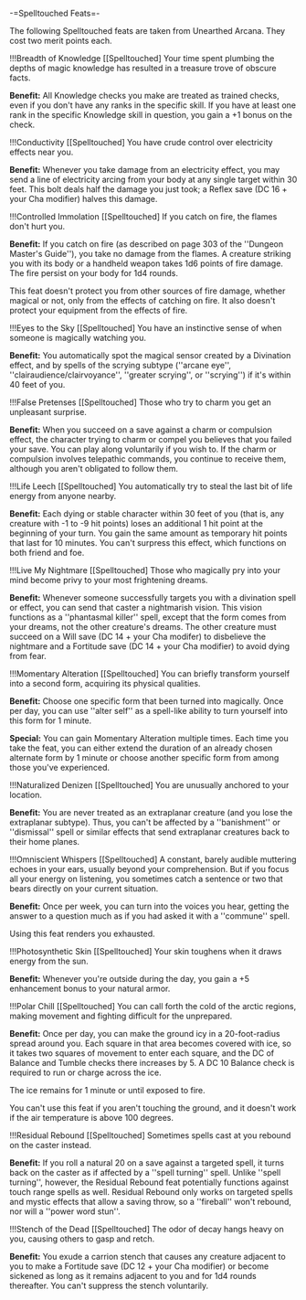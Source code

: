 -=Spelltouched Feats=-

The following Spelltouched feats are taken from Unearthed Arcana. They cost two merit points each.

!!!Breadth of Knowledge [[Spelltouched]
Your time spent plumbing the depths of magic knowledge has resulted in a treasure trove of obscure facts.

__Benefit:__ All Knowledge checks you make are treated as trained checks, even if you don't have any ranks in the specific skill. If you have at least one rank in the specific Knowledge skill in question, you gain a +1 bonus on the check.

!!!Conductivity [[Spelltouched]
You have crude control over electricity effects near you.

__Benefit:__ Whenever you take damage from an electricity effect, you may send a line of electricity arcing from your body at any single target within 30 feet. This bolt deals half the damage you just took; a Reflex save (DC 16 + your Cha modifier) halves this damage.

!!!Controlled Immolation [[Spelltouched]
If you catch on fire, the flames don't hurt you.

__Benefit:__ If you catch on fire (as described on page 303 of the ''Dungeon Master's Guide''), you take no damage from the flames. A creature striking you with its body or a handheld weapon takes 1d6 points of fire damage. The fire persist on your body for 1d4 rounds.

This feat doesn't protect you from other sources of fire damage, whether magical or not, only from the effects of catching on fire. It also doesn't protect your equipment from the effects of fire.

!!!Eyes to the Sky [[Spelltouched]
You have an instinctive sense of when someone is magically watching you.

__Benefit:__ You automatically spot the magical sensor created by a Divination effect, and by spells of the scrying subtype (''arcane eye'', ''clairaudience/clairvoyance'', ''greater scrying'', or ''scrying'') if it's within 40 feet of you.

!!!False Pretenses [[Spelltouched]
Those who try to charm you get an unpleasant surprise.

__Benefit:__ When you succeed on a save against a charm or compulsion effect, the character trying to charm or compel you believes that you failed your save. You can play along voluntarily if you wish to. If the charm or compulsion involves telepathic commands, you continue to receive them, although you aren't obligated to follow them.

!!!Life Leech [[Spelltouched]
You automatically try to steal the last bit of life energy from anyone nearby.

__Benefit:__ Each dying or stable character within 30 feet of you (that is, any creature with -1 to -9 hit points) loses an additional 1 hit point at the beginning of your turn. You gain the same amount as temporary hit points that last for 10 minutes. You can't surpress this effect, which functions on both friend and foe.

!!!Live My Nightmare [[Spelltouched]
Those who magically pry into your mind become privy to your most frightening dreams.

__Benefit:__ Whenever someone successfully targets you with a divination spell or effect, you can send that caster a nightmarish vision. This vision functions as a ''phantasmal killer'' spell, except that the form comes from your dreams, not the other creature's dreams. The other creature must succeed on a Will save (DC 14 + your Cha modifer) to disbelieve the nightmare and a Fortitude save (DC 14 + your Cha modifier) to avoid dying from fear.

!!!Momentary Alteration [[Spelltouched]
You can briefly transform yourself into a second form, acquiring its physical qualities.

__Benefit:__ Choose one specific form that been turned into magically. Once per day, you can use ''alter self'' as a spell-like ability to turn yourself into this form for 1 minute.

__Special:__ You can gain Momentary Alteration multiple times. Each time you take the feat, you can either extend the duration of an already chosen alternate form by 1 minute or choose another specific form from among those you've experienced.

!!!Naturalized Denizen [[Spelltouched]
You are unusually anchored to your location.

__Benefit:__ You are never treated as an extraplanar creature (and you lose the extraplanar subtype). Thus, you can't be affected by a ''banishment'' or ''dismissal'' spell or similar effects that send extraplanar creatures back to their home planes.

!!!Omniscient Whispers [[Spelltouched]
A constant, barely audible muttering echoes in your ears, usually beyond your comprehension. But if you focus all your energy on listening, you sometimes catch a sentence or two that bears directly on your current situation.

__Benefit:__ Once per week, you can turn into the voices you hear, getting the answer to a question much as if you had asked it with a ''commune'' spell.

Using this feat renders you exhausted.

!!!Photosynthetic Skin [[Spelltouched]
Your skin toughens when it draws energy from the sun.

__Benefit:__ Whenever you're outside during the day, you gain a +5 enhancement bonus to your natural armor.

!!!Polar Chill [[Spelltouched]
You can call forth the cold of the arctic regions, making movement and fighting difficult for the unprepared.

__Benefit:__ Once per day, you can make the ground icy in a 20-foot-radius spread around you. Each square in that area becomes covered with ice, so it takes two squares of movement to enter each square, and the DC of Balance and Tumble checks there increases by 5. A DC 10 Balance check is required to run or charge across the ice.

The ice remains for 1 minute or until exposed to fire.

You can't use this feat if you aren't touching the ground, and it doesn't work if the air temperature is above 100 degrees.

!!!Residual Rebound [[Spelltouched]
Sometimes spells cast at you rebound on the caster instead.

__Benefit:__ If you roll a natural 20 on a save against a targeted spell, it turns back on the caster as if affected by a ''spell turning'' spell. Unlike ''spell turning'', however, the Residual Rebound feat potentially functions against touch range spells as well. Residual Rebound only works on targeted spells and mystic effects that allow a saving throw, so a ''fireball'' won't rebound, nor will a ''power word stun''.

!!!Stench of the Dead [[Spelltouched]
The odor of decay hangs heavy on you, causing others to gasp and retch.

__Benefit:__ You exude a carrion stench that causes any creature adjacent to you to make a Fortitude save (DC 12 + your Cha modifier) or become sickened as long as it remains adjacent to you and for 1d4 rounds thereafter. You can't suppress the stench voluntarily.

